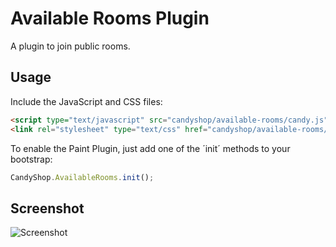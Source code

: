 # Available Rooms Plugin
A plugin to join public rooms.

## Usage
Include the JavaScript and CSS files:

```HTML
<script type="text/javascript" src="candyshop/available-rooms/candy.js"></script>
<link rel="stylesheet" type="text/css" href="candyshop/available-rooms/candy.css" />
```

To enable the Paint Plugin, just add one of the ´init´ methods to your bootstrap:

```JavaScript
CandyShop.AvailableRooms.init();
```

## Screenshot
![Screenshot](https://github.com/amiadogroup/candy-plugins/raw/dev/available-plugins/screenshot.png)
